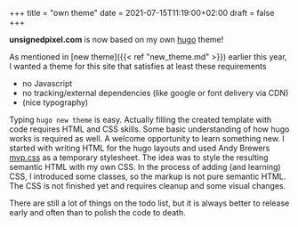 +++
title = "own theme"
date =  2021-07-15T11:19:00+02:00
draft = false
+++

**unsignedpixel.com** is now based on my own [hugo](gohugo.io) theme!
<!-- more --> 
As mentioned in [new theme]({{< ref "new_theme.md" >}}) earlier this year,
I wanted a theme for this site that satisfies at least these requirements
* no Javascript
* no tracking/external dependencies (like google or font delivery via CDN)
* (nice typography)

Typing `hugo new theme` is easy. Actually filling the created template with code requires HTML and CSS skills. Some basic understanding of how hugo works is required as well. A welcome opportunity to learn something new. I started with writing HTML for the hugo layouts and used Andy Brewers [mvp.css](https://github.com/andybrewer/mvp) as a temporary stylesheet. The idea was to style the resulting semantic HTML with my own CSS. In the process of adding (and learning) CSS, I introduced some classes, so the markup is not pure semantic HTML. The CSS is not finished yet and requires cleanup and some visual changes.

There are still a lot of things on the todo list, but it is always better to release early and often than to polish the code to death.



